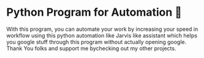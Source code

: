 # Python Program for Automation 🤖
With this program, you can automate your work by increasing your speed in workflow using this python automation like Jarvis like assistant which helps you google stuff through this program without actually opening google.<br>
Thank You folks and support me bychecking out my other projects.
